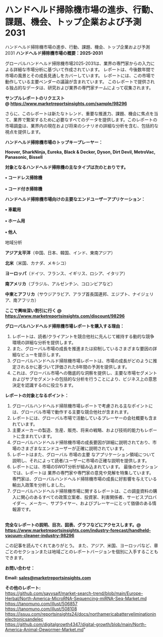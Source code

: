 # ハンドヘルド掃除機市場の進歩、行動、課題、機会、トップ企業および予測2031
 ハンドヘルド掃除機市場の進歩、行動、課題、機会、トップ企業および予測2031
<strong><b>ハンドヘルド掃除機市場の概要：2025-2031</b></strong>

グローバルハンドヘルド掃除機市場2025-2031は、業界の専門家からの入力による詳細な市場分析に基づいて作成されています。 レポートは、今後数年間で市場の風景とその成長見通しをカバーしています。 レポートには、この市場で動作している主要ベンダーの議論が含まれています。 このレポートで提供される独占的なデータは、研究および業界の専門家チームによって収集されます。

<strong>サンプルレポートのリクエスト @ <a href=https://www.marketreportsinsights.com/sample/98296>https://www.marketreportsinsights.com/sample/98296</a></strong>

さらに、このレポートは新たなトレンド、重要な推進力、課題、機会に焦点を当て、業界で繁栄するために必要なすべてのデータを提供します。このレポートの市場調査は、業界内の現在および将来のシナリオの詳細な分析を含む、包括的な視点を提供します。

<strong>ハンドヘルド掃除機市場のトップキープレーヤー：</strong>

<strong>Hoover, SharkNinja, Eureka, Black & Decker, Dyson, Dirt Devil, MetroVac, Panasonic, Bissell</strong>

<strong><b>対象となるハンドヘルド掃除機の主なタイプは次のとおりです。</b></strong>

<strong>• コードレス掃除機<br><br>• コード付き掃除機</strong>

<strong><b>ハンドヘルド掃除機市場向けの主要なエンドユーザーアプリケーション：</b></strong>

<strong>• 車載用<br><br>• ホーム用<br><br>• 他人</strong>

 地域分析

<strong><b>アジア太平洋</b></strong>（中国、日本、韓国、インド、東南アジア）

<strong><b>北米</b></strong>（米国、カナダ、メキシコ）

<strong><b>ヨーロッパ</b></strong>（ドイツ、フランス、イギリス、ロシア、イタリア）

<strong><b>南アメリカ</b></strong>（ブラジル、アルゼンチン、コロンビアなど）

<strong><b>中東とアフリカ</b></strong>（サウジアラビア、アラブ首長国連邦、エジプト、ナイジェリア、南アフリカ）

<strong>ここで興味深い割引に行く @ <a href=https://www.marketreportsinsights.com/discount/98296>https://www.marketreportsinsights.com/discount/98296</a></strong>

<strong><b>グローバルハンドヘルド掃除機市場レポートを購入する理由：</b></strong>
<ol>
  <li>レポートは、読者/クライアントを競合他社に先んじて維持する動的な競争環境の詳細な分析を提供します。</li>
  <li>また、グローバル市場の成長を推進または抑制しているさまざまな要因の詳細なビューを提示します。</li>
  <li>グローバルハンドヘルド掃除機市場レポートは、市場の成長がどのように推定されるかに基づいて評価された8年間の予測を提供します。</li>
  <li>これは、グローバル市場への徹底的な洞察を提供し、主要な市場セグメントおよびサブセグメントの包括的な分析を行うことにより、ビジネス上の意思決定を認識するのに役立ちます。</li>
</ol>
<strong><b>レポートの対象となるポイント：</b></strong>
<ol>
  <li>グローバルハンドヘルド掃除機市場レポートで考慮される主なポイントには、グローバル市場で動作する主要な競合他社が含まれます。</li>
  <li>レポートには、グローバル市場で活動しているプレーヤーの会社概要も含まれています。</li>
  <li>主要メーカーの製造、生産、販売、将来の戦略、および技術的能力もレポートに含まれています。</li>
  <li>グローバルハンドヘルド掃除機市場の成長要因が詳細に説明されており、市場のさまざまなエンドユーザーが正確に説明されています。</li>
  <li>レポートはまた、グローバル 市場の主要 なアプリケーション領域について説明し、それによって読者/ユーザーに市場の正確な説明を提供します。</li>
  <li>レポートには、市場のSWOT分析が組み込まれています。 最後のセクションでは、レポートは 業界の専門家や専門家の意見や見解を特集しています。 専門家は、グローバルハンドヘルド掃除機市場の成長に好影響を与えている輸出入政策を分析しました。</li>
  <li>グローバルハンドヘルド掃除機市場に関するレポートは、この調査資料の購入に関心のあるすべての政策立案者、投資家、利害関係者、サービスプロバイダー、メーカー、サプライヤー、およびプレーヤーにとって価値のある情報源です。</li>
</ol><br>
<strong>完全なレポートの説明、目次、図表、グラフなどにアクセスします。@ <a href=https://www.marketreportsinsights.com/industry-forecast/handheld-vacuum-cleaner-industry-98296>https://www.marketreportsinsights.com/industry-forecast/handheld-vacuum-cleaner-industry-98296</a></strong>

この記事を読んでくれてありがとう。 また、アジア、米国、ヨーロッパなど、章ごとのセクションまたは地域ごとのレポートバージョンを個別に入手することもできます。

<strong><b>お問い合わせ：</b></strong>

<strong>Email: </strong><a href=mailto:sales@marketreportsinsights.com><strong>sales@marketreportsinsights.com</strong></a>

<strong>その他のレポート:</strong>
<br>
<a href=https://github.com/sayysaif/market-search-trend/blob/main/Europe-Herbal/North-America-MicroRNA-Sequencing-miRNA-Seq-Market.md>https://github.com/sayysaif/market-search-trend/blob/main/Europe-Herbal/North-America-MicroRNA-Sequencing-miRNA-Seq-Market.md</a>
<br>
<a href=https://tanomuno.com/illust/506857>https://tanomuno.com/illust/506857</a>
<br>
<a href=https://tanomuno.com/illust/508108>https://tanomuno.com/illust/508108</a>
<br>
<a href=https://issuu.com/reportsinsights24/docs/northamericabatteryeliminationinelectronicsandelec>https://issuu.com/reportsinsights24/docs/northamericabatteryeliminationinelectronicsandelec</a>
<br>
<a href=https://github.com/digitalgrowth4347/digital-growth/blob/main/North-America-Animal-Dewormer-Market.md>https://github.com/digitalgrowth4347/digital-growth/blob/main/North-America-Animal-Dewormer-Market.md</a>"
